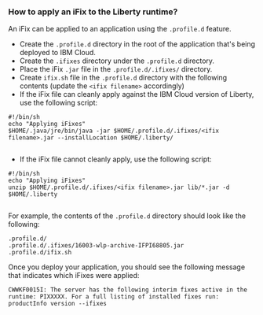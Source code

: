 ### How to apply an iFix to the Liberty runtime?

An iFix can be applied to an application using the `.profile.d` feature. 
  * Create the `.profile.d` directory in the root of the application that's being deployed to IBM Cloud. 
  * Create the `.ifixes` directory under the `.profile.d` directory.
  * Place the iFix `.jar` file in the `.profile.d/.ifixes/` directory.
  * Create `ifix.sh` file in the `.profile.d` directory with the following contents (update the `<ifix filename>` accordingly)
  * If the iFix file can cleanly apply against the IBM Cloud version of Liberty, use the following script:

     
```
#!/bin/sh
echo "Applying iFixes"
$HOME/.java/jre/bin/java -jar $HOME/.profile.d/.ifixes/<ifix filename>.jar --installLocation $HOME/.liberty/
     
```
     
  * If the iFix file cannot cleanly apply, use the following script:

     
```
#!/bin/sh
echo "Applying iFixes"
unzip $HOME/.profile.d/.ifixes/<ifix filename>.jar lib/*.jar -d $HOME/.liberty
     
```
  
For example, the contents of the `.profile.d` directory should look like the following:
```
.profile.d/
.profile.d/.ifixes/16003-wlp-archive-IFPI68805.jar
.profile.d/ifix.sh
```

Once you deploy your application, you should see the following message that indicates which iFixes were applied:

```
CWWKF0015I: The server has the following interim fixes active in the runtime: PIXXXXX. For a full listing of installed fixes run: productInfo version --ifixes
```